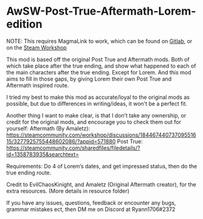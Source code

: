 # AwSW-Post-True-Aftermath-Lorem-edition

NOTE: This requires MagmaLink to work, which can be found on [Gitlab](https://gitlab.com/jakzie2/awsw-magmalink), or on the [Steam Workshop](https://steamcommunity.com/sharedfiles/filedetails/?id=2594080243)


This mod is based off the original Post True and Aftermath mods. Both of which take place after the true ending, and show what happened to each of the main characters after the true ending. Except for Lorem.
And this mod aims to fill in those gaps, by giving Lorem their own Post True and Aftermath inspired route.

I tried my best to make this mod as accurate/loyal to the original mods as possible, but due to differences in writing/ideas, it won't be a perfect fit.

Another thing I want to make clear, is that I don’t take any ownership, or credit for the original mods, and encourage you to check them out for yourself:
Aftermath (By Amaletz): https://steamcommunity.com/workshop/discussions/18446744073709551615/3277925755448602086/?appid=571880 
Post True: https://steamcommunity.com/sharedfiles/filedetails/?id=1358783935&searchtext=


Requirements:
Do 4 of Lorem’s dates, and get impressed status, then do the true ending route.


Credit to EvilChaosKinight, and Amaletz (Original Aftermath creator), for the extra resources. (More details in resource folder)

If you have any issues, questions, feedback or encounter any bugs, grammar mistakes ect, then DM me on Discord at Ryann1706#2372
